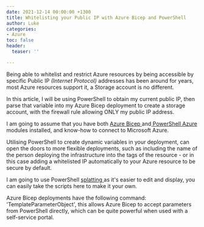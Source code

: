 ```yaml
---
date: 2021-12-14 00:00:00 +1300
title: Whitelisting your Public IP with Azure Bicep and PowerShell
author: Luke
categories:
- Azure
toc: false
header:
  teaser: ''

---
```

Being able to whitelist and restrict Azure resources by being accessible by specific Public IP _(Internet Protocol)_ addresses has been around for years, most Azure resources support it, a Storage account is no different.

In this article, I will be using PowerShell to obtain my current public IP, then parse that variable into my Azure Bicep deployment to create a storage account, with the firewall rule allowing ONLY my public IP address.

I am going to assume that you have both [Azure Bicep ](https://docs.microsoft.com/en-us/azure/azure-resource-manager/bicep/install#windows "Azure Bicep - Install")and[ PowerShell Azure](https://docs.microsoft.com/en-us/powershell/azure/install-az-ps "PowerShell - Azure") modules installed, and know-how to connect to Microsoft Azure.

Utilising PowerShell to create dynamic variables in your deployment, can open the doors to more flexible deployments, such as including the name of the person deploying the infrastructure into the tags of the resource - or in this case adding a whitelisted IP automatically to your Azure resource to be secure by default.

I am going to use PowerShell [splatting ](https://docs.microsoft.com/en-us/powershell/module/microsoft.powershell.core/about/about_splatting "Splatting")as it's easier to edit and display, you can easily take the scripts here to make it your own.

Azure Bicep deployments have the following command: 'TemplateParameterObject', this allows Azure Bicep to accept parameters from PowerShell directly, which can be quite powerful when used with a self-service portal.